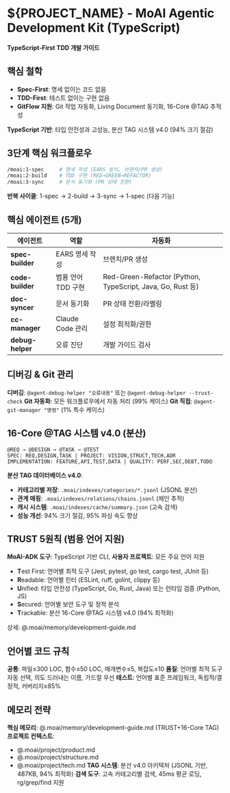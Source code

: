 # ${PROJECT_NAME} - MoAI Agentic Development Kit (TypeScript)

**TypeScript-First TDD 개발 가이드**

## 핵심 철학

- **Spec-First**: 명세 없이는 코드 없음
- **TDD-First**: 테스트 없이는 구현 없음
- **GitFlow 지원**: Git 작업 자동화, Living Document 동기화, 16-Core @TAG 추적성

**TypeScript 기반**: 타입 안전성과 고성능, 분산 TAG 시스템 v4.0 (94% 크기 절감)

## 3단계 핵심 워크플로우

```bash
/moai:1-spec     # 명세 작성 (EARS 방식, 브랜치/PR 생성)
/moai:2-build    # TDD 구현 (RED→GREEN→REFACTOR)
/moai:3-sync     # 문서 동기화 (PR 상태 전환)
```

**반복 사이클**: 1-spec → 2-build → 3-sync → 1-spec (다음 기능)

## 핵심 에이전트 (5개)

| 에이전트 | 역할 | 자동화 |
|---------|------|--------|
| **spec-builder** | EARS 명세 작성 | 브랜치/PR 생성 |
| **code-builder** | 범용 언어 TDD 구현 | Red-Green-Refactor (Python, TypeScript, Java, Go, Rust 등) |
| **doc-syncer** | 문서 동기화 | PR 상태 전환/라벨링 |
| **cc-manager** | Claude Code 관리 | 설정 최적화/권한 |
| **debug-helper** | 오류 진단 | 개발 가이드 검사 |

## 디버깅 & Git 관리

**디버깅**: `@agent-debug-helper "오류내용"` 또는 `@agent-debug-helper --trust-check`
**Git 자동화**: 모든 워크플로우에서 자동 처리 (99% 케이스)
**Git 직접**: `@agent-git-manager "명령"` (1% 특수 케이스)

## 16-Core @TAG 시스템 v4.0 (분산)

```
@REQ → @DESIGN → @TASK → @TEST
SPEC: REQ,DESIGN,TASK | PROJECT: VISION,STRUCT,TECH,ADR
IMPLEMENTATION: FEATURE,API,TEST,DATA | QUALITY: PERF,SEC,DEBT,TODO
```

**분산 TAG 데이터베이스 v4.0**:
- **카테고리별 저장**: `.moai/indexes/categories/*.jsonl` (JSONL 분산)
- **관계 매핑**: `.moai/indexes/relations/chains.jsonl` (체인 추적)
- **캐시 시스템**: `.moai/indexes/cache/summary.json` (고속 검색)
- **성능 개선**: 94% 크기 절감, 95% 파싱 속도 향상

## TRUST 5원칙 (범용 언어 지원)

**MoAI-ADK 도구**: TypeScript 기반 CLI, **사용자 프로젝트**: 모든 주요 언어 지원
- **T**est First: 언어별 최적 도구 (Jest, pytest, go test, cargo test, JUnit 등)
- **R**eadable: 언어별 린터 (ESLint, ruff, golint, clippy 등)
- **U**nified: 타입 안전성 (TypeScript, Go, Rust, Java) 또는 런타임 검증 (Python, JS)
- **S**ecured: 언어별 보안 도구 및 정적 분석
- **T**rackable: 분산 16-Core @TAG 시스템 v4.0 (94% 최적화)

상세: @.moai/memory/development-guide.md

## 언어별 코드 규칙

**공통**: 파일≤300 LOC, 함수≤50 LOC, 매개변수≤5, 복잡도≤10
**품질**: 언어별 최적 도구 자동 선택, 의도 드러내는 이름, 가드절 우선
**테스트**: 언어별 표준 프레임워크, 독립적/결정적, 커버리지≥85%

## 메모리 전략

**핵심 메모리**: @.moai/memory/development-guide.md (TRUST+16-Core TAG)
**프로젝트 컨텍스트**:
- @.moai/project/product.md
- @.moai/project/structure.md
- @.moai/project/tech.md
**TAG 시스템**: 분산 v4.0 아키텍처 (JSONL 기반, 487KB, 94% 최적화)
**검색 도구**: 고속 카테고리별 검색, 45ms 평균 로딩, rg/grep/find 지원